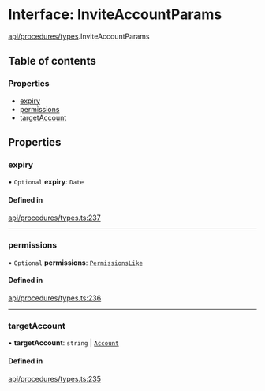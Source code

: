 # Interface: InviteAccountParams

[api/procedures/types](../wiki/api.procedures.types).InviteAccountParams

## Table of contents

### Properties

- [expiry](../wiki/api.procedures.types.InviteAccountParams#expiry)
- [permissions](../wiki/api.procedures.types.InviteAccountParams#permissions)
- [targetAccount](../wiki/api.procedures.types.InviteAccountParams#targetaccount)

## Properties

### expiry

• `Optional` **expiry**: `Date`

#### Defined in

[api/procedures/types.ts:237](https://github.com/PolymeshAssociation/polymesh-sdk/blob/31fdce23/src/api/procedures/types.ts#L237)

___

### permissions

• `Optional` **permissions**: [`PermissionsLike`](../wiki/types#permissionslike)

#### Defined in

[api/procedures/types.ts:236](https://github.com/PolymeshAssociation/polymesh-sdk/blob/31fdce23/src/api/procedures/types.ts#L236)

___

### targetAccount

• **targetAccount**: `string` \| [`Account`](../wiki/api.entities.Account.Account)

#### Defined in

[api/procedures/types.ts:235](https://github.com/PolymeshAssociation/polymesh-sdk/blob/31fdce23/src/api/procedures/types.ts#L235)
